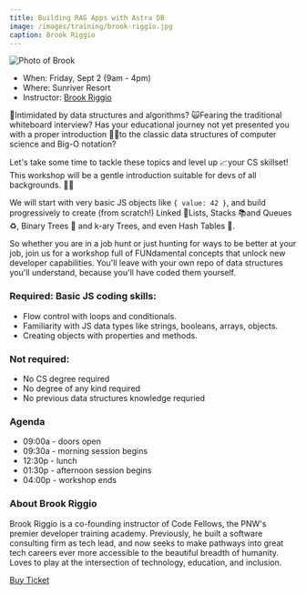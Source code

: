```yaml
---
title: Building RAG Apps with Astra DB
image: /images/training/brook-riggio.jpg
caption: Brook Riggio
---
```

<div class="person"><div class="person-photo"><img src="/images/training/brook-riggio.jpg" alt="Photo of Brook"/></div></div>

* When: Friday, Sept 2 (9am - 4pm)
* Where: Sunriver Resort
* Instructor: [Brook Riggio](https://www.linkedin.com/in/brookr/)

🫣Intimidated by data structures and algorithms? 🙀Fearing the traditional whiteboard interview? Has your educational journey not yet presented you with a proper introduction 🧑‍🏫to the classic data structures of computer science and Big-O notation? 

Let's take some time to tackle these topics and level up 📈your CS skillset! This workshop will be a gentle introduction suitable for devs of all backgrounds. 🧑‍🍳 

We will start with very basic JS objects like ```{ value: 42 }```, and build progressively to create (from scratch!) Linked 🔗Lists, Stacks 📚and Queues ♻️, Binary Trees 🌴 and k-ary Trees, and even Hash Tables 🧩. 

So whether you are in a job hunt or just hunting for ways to be better at your job, join us for a workshop full of FUNdamental concepts that unlock new developer capabilities. You'll leave with your own repo of data structures you'll understand, because you'll have coded them yourself. 

### Required: Basic JS coding skills: 

- Flow control with loops and conditionals.
- Familiarity with JS data types like strings, booleans, arrays, objects.
- Creating objects with properties and methods. 

### Not required:

- No CS degree required
- No degree of any kind required
- No previous data structures knowledge requried

### Agenda

- 09:00a - doors open
- 09:30a - morning session begins
- 12:30p - lunch
- 01:30p - afternoon session begins
- 04:00p - workshop ends

### About Brook Riggio

Brook Riggio is a co-founding instructor of Code Fellows, the PNW's premier developer training academy. Previously, he built a software consulting firm as tech lead, and now seeks to make pathways into great tech careers ever more accessible to the beautiful breadth of humanity. Loves to play at the intersection of technology, education, and inclusion. 

<div class="cta"><a target="_blank" href="https://ti.to/event-loop/cascadiajs-2022/">Buy Ticket</a></div>
